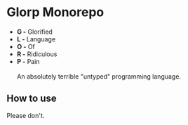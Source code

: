 # Glorp Monorepo

- **G -** Glorified
- **L -** Language
- **O -** Of
- **R -** Ridiculous
- **P -** Pain
  <br><br>
  An absolutely terrible "untyped" programming language.<br>

## How to use

Please don't.
